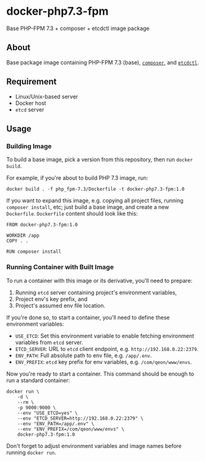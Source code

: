 # docker-php7.3-fpm
Base PHP-FPM 7.3 + composer + etcdctl image package

## About
Base package image containing PHP-FPM 7.3 (base), [`composer`][1], and [`etcdctl`][2].

## Requirement
- Linux/Unix-based server
- Docker host
- `etcd` server

## Usage
### Building Image
To build a base image, pick a version from this repository, then run `docker build`.

For example, if you're about to build PHP 7.3 image, run:

```
docker build . -f php_fpm-7.3/Dockerfile -t docker-php7.3-fpm:1.0
```

If you want to expand this image, e.g. copying all project files, running `composer install`, etc; just build a base image, and create a new `Dockerfile`. `Dockerfile` content should look like this:

```docker
FROM docker-php7.3-fpm:1.0

WORKDIR /app
COPY . .

RUN composer install
```

### Running Container with Built Image
To run a container with this image or its derivative, you'll need to prepare:

1. Running `etcd` server containing project's environment variables,
1. Project env's key prefix, and
1. Project's assumed env file location.

If you're done so, to start a container, you'll need to define these environment variables:

- `USE_ETCD`: Set this environment variable to enable fetching environment variables from `etcd` server.
- `ETCD_SERVER`: URL to `etcd` client endpoint, e.g. `http://192.168.0.22:2379`.
- `ENV_PATH`: Full absolute path to env file, e.g. `/app/.env`.
- `ENV_PREFIX`: `etcd` key prefix for env variables, e.g. `/com/qeon/www/envs`.

Now you're ready to start a container. This command should be enough to run a standard container:

```
docker run \
    -d \
    --rm \
    -p 9000:9000 \
    --env "USE_ETCD=yes" \
    --env "ETCD_SERVER=http://192.168.0.22:2379" \
    --env "ENV_PATH=/app/.env" \
    --env "ENV_PREFIX=/com/qeon/www/envs" \
    docker-php7.3-fpm:1.0
```

Don't forget to adjust environment variables and image names before running `docker run`.


[1]: https://getcomposer.org/
[2]: https://github.com/etcd-io/etcd/tree/master/etcdctl